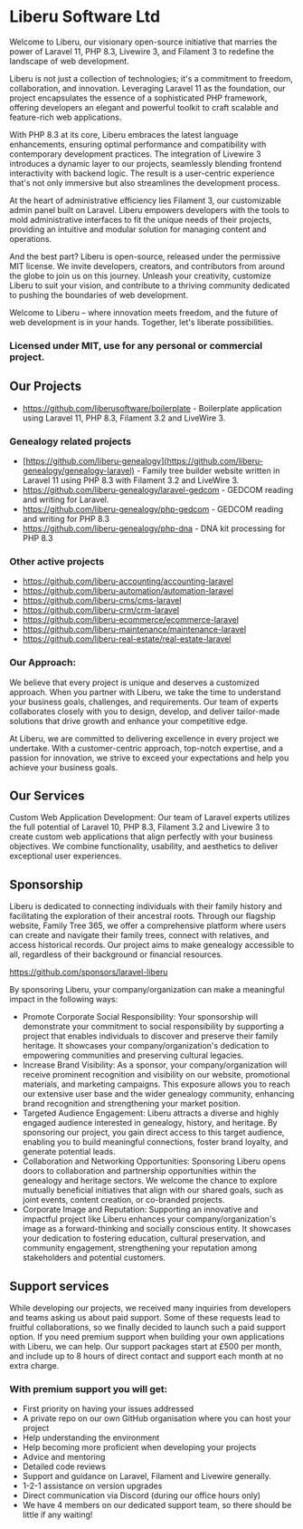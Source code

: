 # Liberu Software Ltd

Welcome to Liberu, our visionary open-source initiative that marries the power of Laravel 11, PHP 8.3, Livewire 3, and Filament 3 to redefine the landscape of web development.

Liberu is not just a collection of technologies; it's a commitment to freedom, collaboration, and innovation. Leveraging Laravel 11 as the foundation, our project encapsulates the essence of a sophisticated PHP framework, offering developers an elegant and powerful toolkit to craft scalable and feature-rich web applications.

With PHP 8.3 at its core, Liberu embraces the latest language enhancements, ensuring optimal performance and compatibility with contemporary development practices. The integration of Livewire 3 introduces a dynamic layer to our projects, seamlessly blending frontend interactivity with backend logic. The result is a user-centric experience that's not only immersive but also streamlines the development process.

At the heart of administrative efficiency lies Filament 3, our customizable admin panel built on Laravel. Liberu empowers developers with the tools to mold administrative interfaces to fit the unique needs of their projects, providing an intuitive and modular solution for managing content and operations.

And the best part? Liberu is open-source, released under the permissive MIT license. We invite developers, creators, and contributors from around the globe to join us on this journey. Unleash your creativity, customize Liberu to suit your vision, and contribute to a thriving community dedicated to pushing the boundaries of web development.

Welcome to Liberu – where innovation meets freedom, and the future of web development is in your hands. Together, let's liberate possibilities.

### Licensed under MIT, use for any personal or commercial project.

## Our Projects

* https://github.com/liberusoftware/boilerplate - Boilerplate application using Laravel 11, PHP 8.3, Filament 3.2 and LiveWire 3.

### Genealogy related projects
* [https://github.com/liberu-genealogy](https://github.com/liberu-genealogy/genealogy-laravel) - Family tree builder website written in Laravel 11 using PHP 8.3 with Filament 3.2 and LiveWire 3.
* https://github.com/liberu-genealogy/laravel-gedcom - GEDCOM reading and writing for Laravel.
* https://github.com/liberu-genealogy/php-gedcom - GEDCOM reading and writing for PHP 8.3
* https://github.com/liberu-genealogy/php-dna - DNA kit processing for PHP 8.3

### Other active projects
* https://github.com/liberu-accounting/accounting-laravel
* https://github.com/liberu-automation/automation-laravel
* https://github.com/liberu-cms/cms-laravel
* https://github.com/liberu-crm/crm-laravel
* https://github.com/liberu-ecommerce/ecommerce-laravel
* https://github.com/liberu-maintenance/maintenance-laravel
* https://github.com/liberu-real-estate/real-estate-laravel

### Our Approach:
We believe that every project is unique and deserves a customized approach. When you partner with Liberu, we take the time to understand your business goals, challenges, and requirements. Our team of experts collaborates closely with you to design, develop, and deliver tailor-made solutions that drive growth and enhance your competitive edge.

At Liberu, we are committed to delivering excellence in every project we undertake. With a customer-centric approach, top-notch expertise, and a passion for innovation, we strive to exceed your expectations and help you achieve your business goals.

## Our Services

Custom Web Application Development: Our team of Laravel experts utilizes the full potential of Laravel 10, PHP 8.3, Filament 3.2 and Livewire 3 to create custom web applications that align perfectly with your business objectives. We combine functionality, usability, and aesthetics to deliver exceptional user experiences.

## Sponsorship
Liberu is dedicated to connecting individuals with their family history and facilitating the exploration of their ancestral roots. Through our flagship website, Family Tree 365, we offer a comprehensive platform where users can create and navigate their family trees, connect with relatives, and access historical records. Our project aims to make genealogy accessible to all, regardless of their background or financial resources.

https://github.com/sponsors/laravel-liberu

By sponsoring Liberu, your company/organization can make a meaningful impact in the following ways:

* Promote Corporate Social Responsibility: Your sponsorship will demonstrate your commitment to social responsibility by supporting a project that enables individuals to discover and preserve their family heritage. It showcases your company/organization's dedication to empowering communities and preserving cultural legacies.
* Increase Brand Visibility: As a sponsor, your company/organization will receive prominent recognition and visibility on our website, promotional materials, and marketing campaigns. This exposure allows you to reach our extensive user base and the wider genealogy community, enhancing brand recognition and strengthening your market position.
* Targeted Audience Engagement: Liberu attracts a diverse and highly engaged audience interested in genealogy, history, and heritage. By sponsoring our project, you gain direct access to this target audience, enabling you to build meaningful connections, foster brand loyalty, and generate potential leads.
* Collaboration and Networking Opportunities: Sponsoring Liberu opens doors to collaboration and partnership opportunities within the genealogy and heritage sectors. We welcome the chance to explore mutually beneficial initiatives that align with our shared goals, such as joint events, content creation, or co-branded projects.
* Corporate Image and Reputation: Supporting an innovative and impactful project like Liberu enhances your company/organization's image as a forward-thinking and socially conscious entity. It showcases your dedication to fostering education, cultural preservation, and community engagement, strengthening your reputation among stakeholders and potential customers.

## Support services  
While developing our projects, we received many inquiries from developers and teams asking us about paid support. Some of these requests lead to fruitful collaborations, so we finally decided to launch such a paid support option.
If you need premium support when building your own applications with Liberu, we can help. Our support packages start at £500 per month, and include up to 8 hours of direct contact and support each month at no extra charge.

### With premium support you will get:

* First priority on having your issues addressed
* A private repo on our own GitHub organisation where you can host your project
* Help understanding the environment
* Help becoming more proficient when developing your projects
* Advice and mentoring
* Detailed code reviews
* Support and guidance on Laravel, Filament and Livewire generally. 
* 1-2-1 assistance on version upgrades
* Direct communication via Discord (during our office hours only)
* We have 4 members on our dedicated support team, so there should be little if any waiting!
